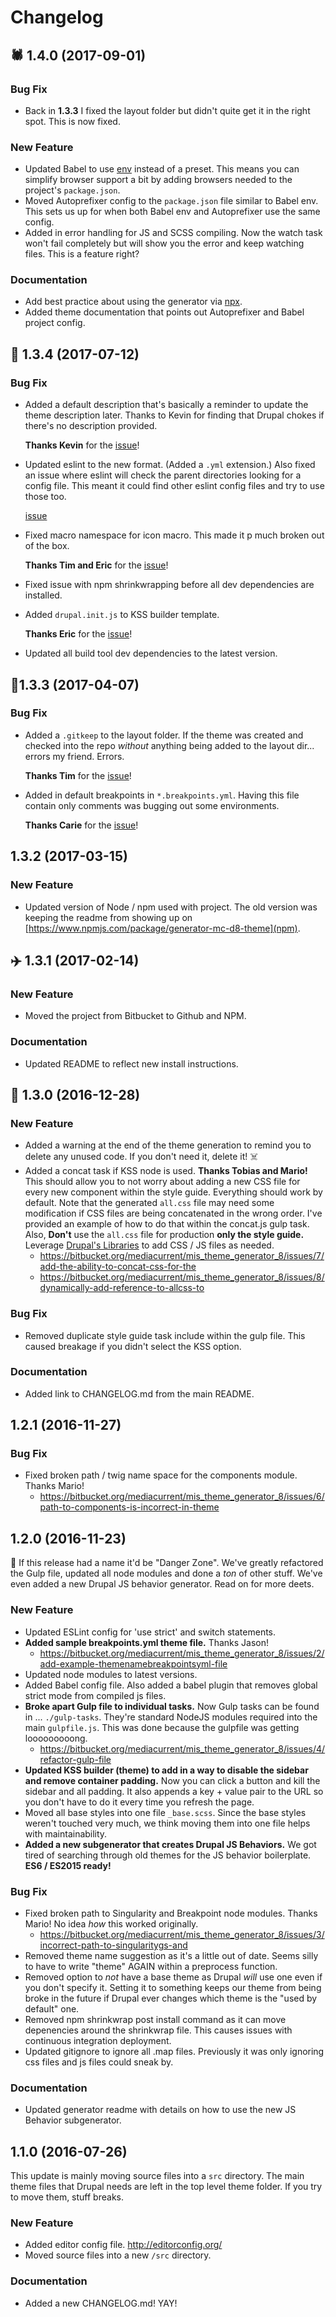 # Changelog

## 🕷 1.4.0 (2017-09-01)

### Bug Fix
* Back in **1.3.3** I fixed the layout folder but didn't quite get it in the right spot. This is now fixed.

### New Feature
* Updated Babel to use [env](https://github.com/babel/babel-preset-env) instead of a preset. This means you can simplify browser support a bit by adding browsers needed to the project's `package.json`.
* Moved Autoprefixer config to the `package.json` file similar to Babel env. This sets us up for when both Babel env and Autoprefixer use the same config.
* Added in error handling for JS and SCSS compiling. Now the watch task won't fail completely but will show you the error and keep watching files. This is a feature right?

### Documentation
* Add best practice about using the generator via [npx](https://www.npmjs.com/package/npx).
* Added theme documentation that points out Autoprefixer and Babel project config.

## 👾 1.3.4 (2017-07-12)

### Bug Fix
* Added a default description that's basically a reminder to update the theme description later. Thanks to Kevin for finding that Drupal chokes if there's no description provided.

  **Thanks Kevin** for the [issue](https://github.com/mediacurrent/theme_generator_8/issues/11)!
* Updated eslint to the new format. (Added a `.yml` extension.) Also fixed an issue where eslint will check the parent directories looking for a config file. This meant it could find other eslint config files and try to use those too.

  [issue](https://github.com/mediacurrent/theme_generator_8/issues/9)
* Fixed macro namespace for icon macro. This made it p much broken out of the box.

  **Thanks Tim and Eric** for the [issue](https://github.com/mediacurrent/theme_generator_8/issues/7)!
* Fixed issue with npm shrinkwrapping before all dev dependencies are installed.
* Added `drupal.init.js` to KSS builder template.

  **Thanks Eric** for the [issue](https://github.com/mediacurrent/theme_generator_8/issues/10)!
* Updated all build tool dev dependencies to the latest version.

## 🎈1.3.3 (2017-04-07)

### Bug Fix
* Added a `.gitkeep` to the layout folder. If the theme was created and checked into the repo _without_ anything being added to the layout dir... errors my friend. Errors.

  **Thanks Tim** for the [issue](https://github.com/mediacurrent/theme_generator_8/issues/4)!
* Added in default breakpoints in `*.breakpoints.yml`. Having this file contain only comments was bugging out some environments.

  **Thanks Carie** for the [issue](https://github.com/mediacurrent/theme_generator_8/issues/2)!

## 1.3.2 (2017-03-15)

### New Feature
* Updated version of Node / npm used with project. The old version was keeping the readme from showing up on [https://www.npmjs.com/package/generator-mc-d8-theme](npm).

## ✈️ 1.3.1 (2017-02-14)

### New Feature
* Moved the project from Bitbucket to Github and NPM.

### Documentation
* Updated README to reflect new install instructions.

## 🔧 1.3.0 (2016-12-28)

### New Feature
* Added a warning at the end of the theme generation to remind you to delete any unused code. If you don't need it, delete it! ☠️
* Added a concat task if KSS node is used. **Thanks Tobias and Mario!** This should allow you to not worry about adding a new CSS file for every new component within the style guide. Everything should work by default. Note that the generated `all.css` file may need some modification if CSS files are being concatenated in the wrong order. I've provided an example of how to do that within the concat.js gulp task. Also, **Don't** use the `all.css` file for production **only the style guide.** Leverage [Drupal's Libraries](https://www.drupal.org/docs/8/theming-drupal-8/adding-stylesheets-css-and-javascript-js-to-a-drupal-8-theme) to add CSS / JS files as needed.
    * https://bitbucket.org/mediacurrent/mis_theme_generator_8/issues/7/add-the-ability-to-concat-css-for-the
    * https://bitbucket.org/mediacurrent/mis_theme_generator_8/issues/8/dynamically-add-reference-to-allcss-to

### Bug Fix
* Removed duplicate style guide task include within the gulp file. This caused breakage if you didn't select the KSS option.

### Documentation
* Added link to CHANGELOG.md from the main README.

## 1.2.1 (2016-11-27)

### Bug Fix
* Fixed broken path / twig name space for the components module. Thanks Mario!
    * https://bitbucket.org/mediacurrent/mis_theme_generator_8/issues/6/path-to-components-is-incorrect-in-theme

## 1.2.0 (2016-11-23)

🐊 If this release had a name it'd be "Danger Zone". We've greatly refactored the Gulp file, updated all node modules and done a _ton_ of other stuff. We've even added a new Drupal JS behavior generator. Read on for more deets.

### New Feature
* Updated ESLint config for 'use strict' and switch statements.
* **Added sample breakpoints.yml theme file.** Thanks Jason!
    * https://bitbucket.org/mediacurrent/mis_theme_generator_8/issues/2/add-example-themenamebreakpointsyml-file
* Updated node modules to latest versions.
* Added Babel config file. Also added a babel plugin that removes global strict mode from compiled js files.
* **Broke apart Gulp file to individual tasks.** Now Gulp tasks can be found in ... `./gulp-tasks`. They're standard NodeJS modules required into the main `gulpfile.js`. This was done because the gulpfile was getting looooooooong.
    * https://bitbucket.org/mediacurrent/mis_theme_generator_8/issues/4/refactor-gulp-file
* **Updated KSS builder (theme) to add in a way to disable the sidebar and remove container padding.** Now you can click a button and kill the sidebar and all padding. It also appends a key + value pair to the URL so you don't have to do it every time you refresh the page.
* Moved all base styles into one file `_base.scss`. Since the base styles weren't touched very much, we think moving them into one file helps with maintainability.
* **Added a new subgenerator that creates Drupal JS Behaviors.** We got tired of searching through old themes for the JS behavior boilerplate. **ES6 / ES2015 ready!**

### Bug Fix
* Fixed broken path to Singularity and Breakpoint node modules. Thanks Mario! No idea _how_ this worked originally.
    * https://bitbucket.org/mediacurrent/mis_theme_generator_8/issues/3/incorrect-path-to-singularitygs-and
* Removed theme name suggestion as it's a little out of date. Seems silly to have to write "theme" AGAIN within a preprocess function.
* Removed option to _not_ have a base theme as Drupal _will_ use one even if you don't specify it. Setting it to something keeps our theme from being broke in the future if Drupal ever changes which theme is the "used by default" one.
* Removed npm shrinkwrap post install command as it can move depenencies around the shrinkwrap file. This causes issues with continuous integration deployment.
* Updated gitignore to ignore all .map files. Previously it was only ignoring css files and js files could sneak by.

### Documentation
* Updated generator readme with details on how to use the new JS Behavior subgenerator.

## 1.1.0 (2016-07-26)

This update is mainly moving source files into a `src` directory. The main theme files that Drupal needs are left in the top level theme folder. If you try to move them, stuff breaks.

### New Feature
* Added editor config file. http://editorconfig.org/
* Moved source files into a new `/src` directory.

### Documentation
* Added a new CHANGELOG.md! YAY!
